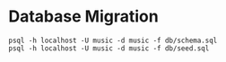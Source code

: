 # Database Migration

```shell
psql -h localhost -U music -d music -f db/schema.sql
psql -h localhost -U music -d music -f db/seed.sql
```
